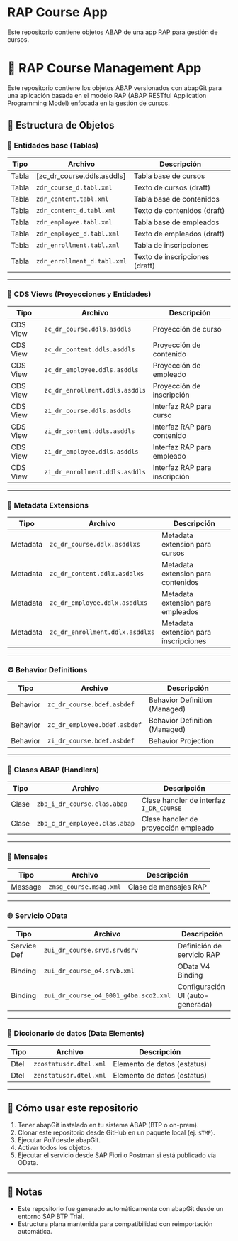 # RAP Course App
Este repositorio contiene objetos ABAP de una app RAP para gestión de cursos.

# 📘 RAP Course Management App

Este repositorio contiene los objetos ABAP versionados con abapGit para una aplicación basada en el modelo RAP (ABAP RESTful Application Programming Model) enfocada en la gestión de cursos.

## 📁 Estructura de Objetos

### 🧱 Entidades base (Tablas)

| Tipo        | Archivo                         | Descripción                     |
|-------------|---------------------------------|---------------------------------|
| Tabla       | [zc_dr_course.ddls.asddls]      | Tabla base de cursos            |
| Tabla       | `zdr_course_d.tabl.xml`         | Texto de cursos (draft)         |
| Tabla       | `zdr_content.tabl.xml`          | Tabla base de contenidos        |
| Tabla       | `zdr_content_d.tabl.xml`        | Texto de contenidos (draft)     |
| Tabla       | `zdr_employee.tabl.xml`         | Tabla base de empleados         |
| Tabla       | `zdr_employee_d.tabl.xml`       | Texto de empleados (draft)      |
| Tabla       | `zdr_enrollment.tabl.xml`       | Tabla de inscripciones          |
| Tabla       | `zdr_enrollment_d.tabl.xml`     | Texto de inscripciones (draft)  |

---

### 🧩 CDS Views (Proyecciones y Entidades)

| Tipo        | Archivo                           | Descripción                                 |
|-------------|-----------------------------------|---------------------------------------------|
| CDS View    | `zc_dr_course.ddls.asddls`        | Proyección de curso                         |
| CDS View    | `zc_dr_content.ddls.asddls`       | Proyección de contenido                     |
| CDS View    | `zc_dr_employee.ddls.asddls`      | Proyección de empleado                      |
| CDS View    | `zc_dr_enrollment.ddls.asddls`    | Proyección de inscripción                   |
| CDS View    | `zi_dr_course.ddls.asddls`        | Interfaz RAP para curso                     |
| CDS View    | `zi_dr_content.ddls.asddls`       | Interfaz RAP para contenido                 |
| CDS View    | `zi_dr_employee.ddls.asddls`      | Interfaz RAP para empleado                  |
| CDS View    | `zi_dr_enrollment.ddls.asddls`    | Interfaz RAP para inscripción               |

---

### 🎨 Metadata Extensions

| Tipo        | Archivo                            | Descripción                          |
|-------------|------------------------------------|--------------------------------------|
| Metadata    | `zc_dr_course.ddlx.asddlxs`        | Metadata extension para cursos       |
| Metadata    | `zc_dr_content.ddlx.asddlxs`       | Metadata extension para contenidos   |
| Metadata    | `zc_dr_employee.ddlx.asddlxs`      | Metadata extension para empleados    |
| Metadata    | `zc_dr_enrollment.ddlx.asddlxs`    | Metadata extension para inscripciones|

---

### ⚙️ Behavior Definitions

| Tipo        | Archivo                              | Descripción                          |
|-------------|--------------------------------------|--------------------------------------|
| Behavior    | `zc_dr_course.bdef.asbdef`           | Behavior Definition (Managed)        |
| Behavior    | `zc_dr_employee.bdef.asbdef`         | Behavior Definition (Managed)        |
| Behavior    | `zi_dr_course.bdef.asbdef`           | Behavior Projection                  |

---

### 🔧 Clases ABAP (Handlers)

| Tipo        | Archivo                               | Descripción                            |
|-------------|---------------------------------------|----------------------------------------|
| Clase       | `zbp_i_dr_course.clas.abap`           | Clase handler de interfaz `I_DR_COURSE`|
| Clase       | `zbp_c_dr_employee.clas.abap`         | Clase handler de proyección empleado   |

---

### 💬 Mensajes

| Tipo        | Archivo                 | Descripción                  |
|-------------|-------------------------|------------------------------|
| Message     | `zmsg_course.msag.xml`  | Clase de mensajes RAP        |

---

### 🌐 Servicio OData

| Tipo        | Archivo                                 | Descripción                         |
|-------------|------------------------------------------|-------------------------------------|
| Service Def | `zui_dr_course.srvd.srvdsrv`             | Definición de servicio RAP          |
| Binding     | `zui_dr_course_o4.srvb.xml`              | OData V4 Binding                    |
| Binding     | `zui_dr_course_o4_0001_g4ba.sco2.xml`    | Configuración UI (auto-generada)   |

---

### 🔣 Diccionario de datos (Data Elements)

| Tipo        | Archivo                 | Descripción                  |
|-------------|-------------------------|------------------------------|
| Dtel        | `zcostatusdr.dtel.xml`  | Elemento de datos (estatus)  |
| Dtel        | `zenstatusdr.dtel.xml`  | Elemento de datos (estatus)  |

---

## 🚀 Cómo usar este repositorio

1. Tener abapGit instalado en tu sistema ABAP (BTP o on-prem).
2. Clonar este repositorio desde GitHub en un paquete local (ej. `$TMP`).
3. Ejecutar *Pull* desde abapGit.
4. Activar todos los objetos.
5. Ejecutar el servicio desde SAP Fiori o Postman si está publicado vía OData.

---

## 📎 Notas

- Este repositorio fue generado automáticamente con abapGit desde un entorno SAP BTP Trial.
- Estructura plana mantenida para compatibilidad con reimportación automática.

